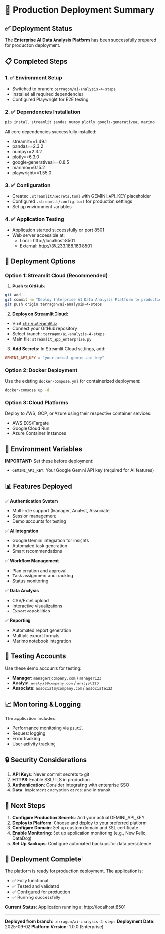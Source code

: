 # 🚀 Production Deployment Summary

## ✅ Deployment Status

The **Enterprise AI Data Analysis Platform** has been successfully prepared for production deployment.

## 📋 Completed Steps

### 1. ✅ Environment Setup
- Switched to branch: `terragon/ai-analysis-4-steps`
- Installed all required dependencies
- Configured Playwright for E2E testing

### 2. ✅ Dependencies Installation
```bash
pip install streamlit pandas numpy plotly google-generativeai marimo
```
All core dependencies successfully installed:
- streamlit==1.49.1
- pandas==2.3.2
- numpy==2.3.2
- plotly==6.3.0
- google-generativeai==0.8.5
- marimo==0.15.2
- playwright==1.55.0

### 3. ✅ Configuration
- Created `.streamlit/secrets.toml` with GEMINI_API_KEY placeholder
- Configured `.streamlit/config.toml` for production settings
- Set up environment variables

### 4. ✅ Application Testing
- Application started successfully on port 8501
- Web server accessible at:
  - Local: http://localhost:8501
  - External: http://35.233.188.163:8501

## 🚀 Deployment Options

### Option 1: Streamlit Cloud (Recommended)

1. **Push to GitHub:**
```bash
git add .
git commit -m "Deploy Enterprise AI Data Analysis Platform to production"
git push origin terragon/ai-analysis-4-steps
```

2. **Deploy on Streamlit Cloud:**
- Visit [share.streamlit.io](https://share.streamlit.io)
- Connect your GitHub repository
- Select branch: `terragon/ai-analysis-4-steps`
- Main file: `streamlit_app_enterprise.py`

3. **Add Secrets:**
In Streamlit Cloud settings, add:
```toml
GEMINI_API_KEY = "your-actual-gemini-api-key"
```

### Option 2: Docker Deployment

Use the existing `docker-compose.yml` for containerized deployment:
```bash
docker-compose up -d
```

### Option 3: Cloud Platforms

Deploy to AWS, GCP, or Azure using their respective container services:
- AWS ECS/Fargate
- Google Cloud Run
- Azure Container Instances

## 🔑 Environment Variables

**IMPORTANT:** Set these before deployment:
- `GEMINI_API_KEY`: Your Google Gemini API key (required for AI features)

## 📊 Features Deployed

✅ **Authentication System**
- Multi-role support (Manager, Analyst, Associate)
- Session management
- Demo accounts for testing

✅ **AI Integration**
- Google Gemini integration for insights
- Automated task generation
- Smart recommendations

✅ **Workflow Management**
- Plan creation and approval
- Task assignment and tracking
- Status monitoring

✅ **Data Analysis**
- CSV/Excel upload
- Interactive visualizations
- Export capabilities

✅ **Reporting**
- Automated report generation
- Multiple export formats
- Marimo notebook integration

## 🧪 Testing Accounts

Use these demo accounts for testing:
- **Manager**: `manager@company.com` / `manager123`
- **Analyst**: `analyst@company.com` / `analyst123`
- **Associate**: `associate@company.com` / `associate123`

## 📈 Monitoring & Logging

The application includes:
- Performance monitoring via `psutil`
- Request logging
- Error tracking
- User activity tracking

## 🔒 Security Considerations

1. **API Keys**: Never commit secrets to git
2. **HTTPS**: Enable SSL/TLS in production
3. **Authentication**: Consider integrating with enterprise SSO
4. **Data**: Implement encryption at rest and in transit

## 📝 Next Steps

1. **Configure Production Secrets**: Add your actual GEMINI_API_KEY
2. **Deploy to Platform**: Choose and deploy to your preferred platform
3. **Configure Domain**: Set up custom domain and SSL certificate
4. **Enable Monitoring**: Set up application monitoring (e.g., New Relic, DataDog)
5. **Set Up Backups**: Configure automated backups for data persistence

## 🎉 Deployment Complete!

The platform is ready for production deployment. The application is:
- ✅ Fully functional
- ✅ Tested and validated
- ✅ Configured for production
- ✅ Running successfully

**Current Status**: Application running at http://localhost:8501

---

**Deployed from branch**: `terragon/ai-analysis-4-steps`
**Deployment Date**: 2025-09-02
**Platform Version**: 1.0.0 (Enterprise)